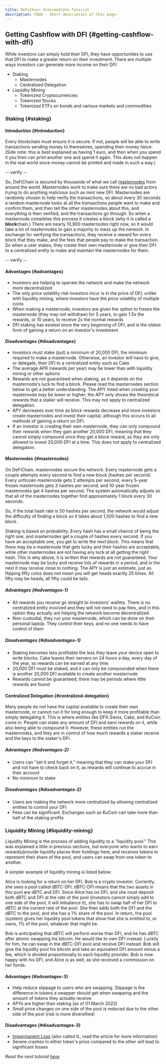 ```yaml
---
title: DeFiChain Intermediate Tutorial
description: TODO - Short description of this page.
---
```


## Getting Cashflow with DFI {#getting-cashflow-with-dfi}

While investors can simply hold their DFI, they have opportunities to use that DFI to make a greater return on their investment. There are multiple ways investors can generate more income on their DFI:

- Staking
  - Masternodes
  - Centralized Delegation
- Liquidity Mining
  - Tokenized Cryptocurrencies
  - Tokenized Stocks
  - Tokenized ETFs on bonds and various markets and commodities

### Staking {#staking}

#### Introduction {#introduction}

Every blockchain must ensure it is secure. If not, people will be able to write transactions sending money to themselves, spending their money twice. (Side note: this is best explained as having 1 euro, and then when you spend it you then can print another one and spend it again. This does not happen in the real world since money cannot be printed and made in such a way.)

-- verify --

So, DeFiChain is secured by thousands of what we call [masternodes](./Masternode.md) from around the world. Masternodes work to make sure there are no bad actors trying to do anything malicious such as mint new DFI. Masternodes are randomly chosen to help verify the transactions, so about every 30 seconds a random masternode looks at all the transactions people want to make and confirm them, and then tell the other masternodes about this, and everything is then verified, and the transactions go through. So when a masternode completes this process it creates a block (why it is called a **block**chain.) There are nearly 10,900 masternodes right now, so it would take a lot of masternodes to gain a majority to mess up the network. In exchange for verifying the transactions, they receive a reward for every block that they make, and the fees that people pay to make the transaction. So when a user stakes, they create their own masternode or give their DFI to a centralized entity to make and maintain the masternodes for them.

-- verify --

#### Advantages {#advantages}

- Investors are helping to operate the network and make the network more decentralized
- The only price volatility risk investors incur is in the price of DFI, unlike with liquidity mining, where investors have the price volatility of multiple coins
- When making a masternode, investors are given the option to freeze the masternode (they may not withdraw) for 5 years, to gain 1.5x the rewards, or 10 years, to receive 2x the normal rewards
- DFI staking has existed since the very beginning of DFI, and is the oldest form of gaining a return on an investor's investment

#### Disadvantages {#disadvantages}

- Investors must stake (put) a minimum of 20,000 DFI, the minimum required to make a masternode. Otherwise, an investor will have to give, or delegate, their DFI to a centralized entity such as Cake
- The average APR (rewards per year) may be lower than with liquidity mining or other options
- Rewards are not guaranteed when staking, as it depends on the masternode's luck to find a block. Please read the masternodes section below to get a better understanding. The APY listed when creating your masternode may be lower or higher; the APY only shows the theoretical rewards that a staker will receive. This may not apply to centralized delegation.
- APY decreases over time as block rewards decrease and more investors create masternodes and invest their capital, although this occurs to all methods of gaining a return on DFI.
- If an investor is creating their own masternode, they can only compound their rewards when they gain another 20,000 DFI, meaning that they cannot simply compound once they get a block reward, as they are only allowed to invest 20,000 DFI at a time. This does not apply to centralized delegation.

#### Masternodes {#masternodes}

On DeFiChain, masternodes secure the network. Every masternode gets a couple attempts every second to find a new block (hashes per second). Every unfrozen masternode gets 2 attempts per second, every 5-year frozen masternode gets 3 hashes per second, and 10-year frozen masternodes get 4 hashes per second. The system automatically adjusts so that all of the masternodes together find approximately 1 block every 30 seconds.

So, if the total hash rate is 50 hashes per second, the network would adjust the difficulty of finding a block so it takes about 1,500 hashes to find a new block.

Staking is based on probability. Every hash has a small chance of being the right one, and masternodes get a couple of hashes every second. If you have an acceptable one, you get to write the next block. This means that there may be a masternode that gets lucky and their hashes are acceptable, while other masternodes are not having any luck at all getting the right hash. This is why above, it is written that rewards are not guaranteed. Your masternode may be lucky and receive lots of rewards in a period, and in the next it may receive close to nothing. The APY is just an estimate, just as flipping fifty coins does not mean you will get heads exactly 25 times. All fifty may be heads, all fifty could be tails.

##### Advantages {#advantages-1}

- All rewards you receive go straight to investors' wallets. There is no centralized entity involved and they will not need to pay fees, and in this option they actually are helping the network become decentralized
- Non-custodial, they run your masternode, which can be done on their personal laptop. They control their keys, and no one needs to have control of them

##### Disadvantages {#disadvantages-1}

- Staking becomes less profitable the less they leave your device open to write blocks. Cake leaves their servers on 24 hours a day, every day of the year, so rewards can be earned at any time
- 20,000 DFI must be staked, and it can only be compounded when there is another 20,000 DFI available to create another masternode
- Rewards cannot be guaranteed; there may be periods where little rewards are found

#### Centralized Delegation {#centralized-delegation}

Many people do not have the capital available to create their own masternode, or cannot run it for long enough to keep it more profitable than simply delegating it. This is where entities like DFX.Swiss, Cake, and KuCoin come in. People can stake any amount of DFI and earn rewards on it, while also being able to compound it. However, these entities run the masternodes, and they are in control of how much rewards a staker receive and the keys to the staker's DFI.

##### Advantages {#advantages-2}

- Users can "set it and forget it," meaning that they can stake your DFI and not have to check back on it, as rewards will continue to accrue in their account
- No minimum to stake

##### Disadvantages {#disadvantages-2}

- Users are making the network more centralized by allowing centralized entities to control your DFI
- Fees can be significant. Exchanges such as KuCoin can take more than half of the staking profits

### Liquidity Mining {#liquidity-mining}

Liquidity Mining is the process of adding liquidity to a "liquidity pool." This was explained a little in previous sections, but everyone who wants to earn rewards/provide liquidity places their holdings here, and receives tokens to represent their share of the pool, and users can swap from one token to another.

A simpler example of liquidity mining is listed below:

Alice is looking for a return on her DFI. Bob is a crypto investor. Currently, she sees a pool called dBTC-DFI. dBTC-DFI means that the two assets in this pool are dBTC and DFI. Since Alice has no DFI, and she must deposit both dBTC and DFI at the rate of the pool (investors cannot simply add to one side of the pool, it will imbalance it), she has to swap half of her DFI to dBTC at the current rate of the pool. She then adds both the DFI and the dBTC to the pool, and she has a 1% share of the pool. In return, the pool (system) gives her liquidity pool tokens that show that she is entitled to, or owns, 1% of the pool, whatever that might be.

Bob is anticipating that dBTC will perform worse than DFI, and he has dBTC after atomic swapping his bitcoin. He would like to own DFI instead. Luckily for him, he can swap in the dBTC-DFI pool and receive DFI instead. Bob will give the liquidity pool his bitcoin and take an equivalent DFI amount minus a fee, which is divided proportionally to each liquidity provider. Bob is now happy with his DFI, and Alice is as well, as she received a commission on her funds.

#### Advantages {#advantages-3}

- Help reduce slippage to users who are swapping. Slippage is the difference in tokens a swapper should get when swapping and the amount of tokens they actually receive
- APYs are higher than staking (as of 01 March 2022)
- Small price changes on one side of the pool is reduced due to the other side of the pool (risk is more diversified)

#### Disadvantages {#disadvantages-3}

- [Impermanent Loss](./Impermanent_Loss.md) (also called IL, read the article for more information)
- Severe crashes in either token's price compared to the other will lead to significant losses

_Read the next tutorial [here](./DeFiChain_Advanced_Tutorial.md)._
